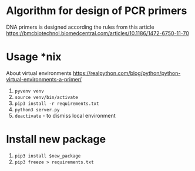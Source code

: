 # Algorithm for design of PCR primers

DNA primers is designed according the rules from this article
https://bmcbiotechnol.biomedcentral.com/articles/10.1186/1472-6750-11-70

# Usage *nix

About virtual environments
https://realpython.com/blog/python/python-virtual-environments-a-primer/

1. `pyvenv venv`
2. `source venv/bin/activate`
3. `pip3 install -r requirements.txt`
5. `python3 server.py`
6. `deactivate` - to dismiss local environment

# Install new package

1. `pip3 install $new_package`
2. `pip3 freeze > requirements.txt`

